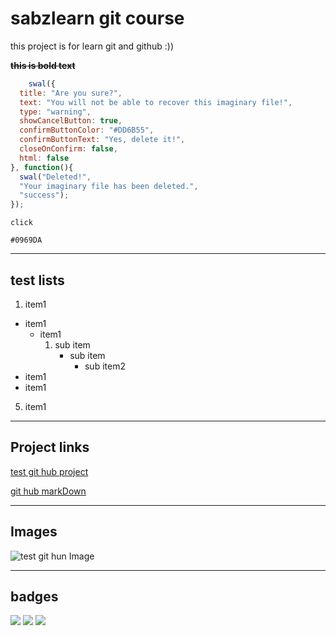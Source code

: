 # sabzlearn git course

<p>
this project is for learn  git  and github :))
</p>

~~**this is bold text**~~

```javascript
    swal({
  title: "Are you sure?",
  text: "You will not be able to recover this imaginary file!",
  type: "warning",
  showCancelButton: true,
  confirmButtonColor: "#DD6B55",
  confirmButtonText: "Yes, delete it!",
  closeOnConfirm: false,
  html: false
}, function(){
  swal("Deleted!",
  "Your imaginary file has been deleted.",
  "success");
});
```

`click`

`#0969DA`

___

## test lists

1. item1
- item1
    - item1
        1. sub item
            - sub item
                - sub item2
- item1
- item1
5. item1

---

## Project links

[test git hub project](https://github.com/shahoalirezaei/git-test-second)

[git hub markDown](https://docs.github.com/en/get-started/writing-on-github/getting-started-with-writing-and-formatting-on-github/basic-writing-and-formatting-syntax)

---

## Images

![test git hun Image](https://myoctocat.com/assets/images/base-octocat.svg)

---

## badges 

![](https://img.shields.io/badge/JavaScript-323330?style=for-the-badge&logo=javascript&logoColor=F7DF1E)
![](https://img.shields.io/badge/CSS3-1572B6?style=for-the-badge&logo=css3&logoColor=white)
![](https://img.shields.io/badge/HTML5-E34F26?style=for-the-badge&logo=html5&logoColor=white)


